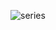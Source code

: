 
![series](https://github.com/bcamandone/Python_Analisis_datos/assets/86261762/8647c5b2-29b7-4e23-abe1-4f84850f3604)
